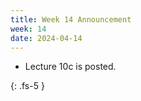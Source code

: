 ```yaml
---
title: Week 14 Announcement
week: 14
date: 2024-04-14
---
```


* Lecture 10c is posted.

{: .fs-5 }
